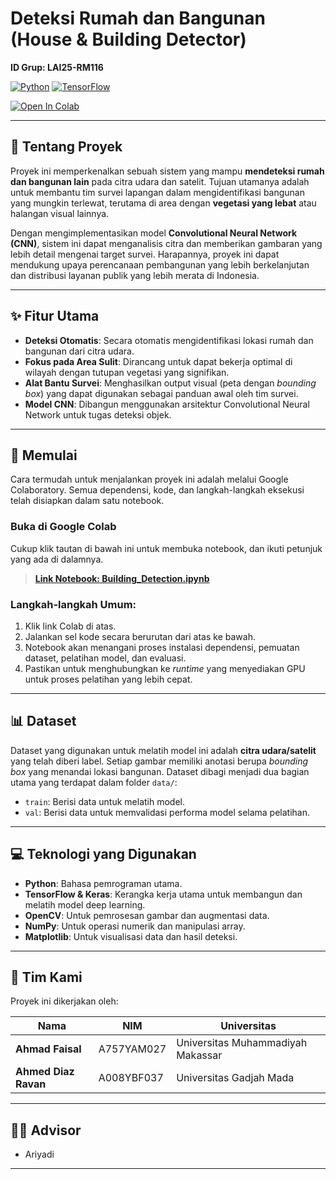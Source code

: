 # Deteksi Rumah dan Bangunan (House & Building Detector)
**ID Grup: LAI25-RM116**

[![Python](https://img.shields.io/badge/Python-3.1%2B-blue)](https://www.python.org/)
[![TensorFlow](https://img.shields.io/badge/TensorFlow-2.x-orange)](https://www.tensorflow.org/)

<a href="https://colab.research.google.com/drive/1COYgc0WgMcnSstw6ELwNFKx2U6-A_L5P?usp=sharing">
  <img src="https://colab.research.google.com/assets/colab-badge.svg" alt="Open In Colab"/>
</a>

---

## 📖 Tentang Proyek

Proyek ini memperkenalkan sebuah sistem yang mampu **mendeteksi rumah dan bangunan lain** pada citra udara dan satelit. Tujuan utamanya adalah untuk membantu tim survei lapangan dalam mengidentifikasi bangunan yang mungkin terlewat, terutama di area dengan **vegetasi yang lebat** atau halangan visual lainnya.

Dengan mengimplementasikan model **Convolutional Neural Network (CNN)**, sistem ini dapat menganalisis citra dan memberikan gambaran yang lebih detail mengenai target survei. Harapannya, proyek ini dapat mendukung upaya perencanaan pembangunan yang lebih berkelanjutan dan distribusi layanan publik yang lebih merata di Indonesia.

---

## ✨ Fitur Utama

* **Deteksi Otomatis**: Secara otomatis mengidentifikasi lokasi rumah dan bangunan dari citra udara.
* **Fokus pada Area Sulit**: Dirancang untuk dapat bekerja optimal di wilayah dengan tutupan vegetasi yang signifikan.
* **Alat Bantu Survei**: Menghasilkan output visual (peta dengan *bounding box*) yang dapat digunakan sebagai panduan awal oleh tim survei.
* **Model CNN**: Dibangun menggunakan arsitektur Convolutional Neural Network untuk tugas deteksi objek.

---

## 🚀 Memulai

Cara termudah untuk menjalankan proyek ini adalah melalui Google Colaboratory. Semua dependensi, kode, dan langkah-langkah eksekusi telah disiapkan dalam satu notebook.

### Buka di Google Colab

Cukup klik tautan di bawah ini untuk membuka notebook, dan ikuti petunjuk yang ada di dalamnya.

> **[Link Notebook: Building_Detection.ipynb](https://colab.research.google.com/drive/1COYgc0WgMcnSstw6ELwNFKx2U6-A_L5P?usp=sharing)**

### Langkah-langkah Umum:
1.  Klik link Colab di atas.
2.  Jalankan sel kode secara berurutan dari atas ke bawah.
3.  Notebook akan menangani proses instalasi dependensi, pemuatan dataset, pelatihan model, dan evaluasi.
4.  Pastikan untuk menghubungkan ke *runtime* yang menyediakan GPU untuk proses pelatihan yang lebih cepat.

---

## 📊 Dataset

Dataset yang digunakan untuk melatih model ini adalah **citra udara/satelit** yang telah diberi label. Setiap gambar memiliki anotasi berupa *bounding box* yang menandai lokasi bangunan. Dataset dibagi menjadi dua bagian utama yang terdapat dalam folder `data/`:
* `train`: Berisi data untuk melatih model.
* `val`: Berisi data untuk memvalidasi performa model selama pelatihan.

---

## 💻 Teknologi yang Digunakan

* **Python**: Bahasa pemrograman utama.
* **TensorFlow & Keras**: Kerangka kerja utama untuk membangun dan melatih model deep learning.
* **OpenCV**: Untuk pemrosesan gambar dan augmentasi data.
* **NumPy**: Untuk operasi numerik dan manipulasi array.
* **Matplotlib**: Untuk visualisasi data dan hasil deteksi.

---

## 👥 Tim Kami

Proyek ini dikerjakan oleh:

| Nama                    | NIM          | Universitas                     |
| ----------------------- | ------------ | ------------------------------- |
| **Ahmad Faisal** | A757YAM027   | Universitas Muhammadiyah Makassar |
| **Ahmed Diaz Ravan** | A008YBF037   | Universitas Gadjah Mada         |

---

## 👨‍🏫 Advisor

* Ariyadi

---
